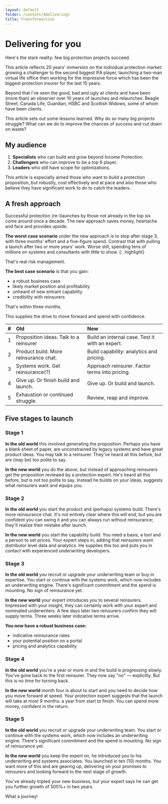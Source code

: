 ```yaml
---
layout: default
folder: /content/4delivering/
title: Transformaction
---
```


# Delivering for you

Here's the stark reality: few big protection projects succeed.

This article reflects 20 years' immersion on the individual protection market: growing a challenger to the second biggest IFA player, launching a two-man virtual life office then working for the impressive force which has been the biggest protection insurer for the last 15 years.

Beyond that I've seen the good, bad and ugly at clients and have been (more than) an observer over 10 years of launches and relaunches: Beagle Street, Canada Life, Guardian, HSBC and Scottish Widows, some of whom have been clients.

This article sets out some lessons learned. Why do so many big projects struggle? What can we do to improve the chances of success and cut down on waste?

## My audience

1. **Specialists** who can build and grow beyond Income Protection.
2. **Challengers** who can improve to be a top 6 player.
3. **Leaders** who still have scope for optimizations.

This article is especially aimed those who want to build a protection proposition, but robustly, cost effectively and at pace and also those who believe they have significant work to do to catch the leaders.

## A fresh approach

Successful protection (re-)launches by those not already in the top six come around once a decade. The new approach saves money, heartache and face and provides upside.

**The worst case scenario** under the new approach is to stop after stage 3, with three months' effort and a five-figure spend. Contrast that with pulling a launch after two or more years' work. Worse still, spending tens of millions on systems and consultants with little to show.
{: .highlight}

That's real risk management.

**The best case scenario** is that you gain:

+ a robust business case
+ likely market position and profitability
+ unheard of new entrant capability
+ credibility with reinsurers

That's within three months.

This supplies the drive to move forward and spend with confidence.

| #   | Old   | New  |
| :-: | :---- | :--- |
| 1   | Proposition ideas. Talk to a reinsurer | Build an internal case. Test it with an expert. |
| 2   | Product build. More reinsurance chat.  | Build capability: analytics and pricing.        |
| 3   | Systems work. Get reinsurance(?)       | Approach reinsurer. Factor terms into pricing.  |
| 4   | Give up. Or finish build and launch.   | Give up. Or build and launch.                   |
| 5   | Exhaustion or continued struggle.      | Review, reap and improve.                       |

## Five stages to launch

### Stage 1

**In the old world** this involved generating the proposition. Perhaps you have a blank sheet of paper, are unconstrained by legacy systems and have great product ideas. You may talk to a reinsurer. They've heard all this before, but are (may be) too polite to say.

**In the new world** you do the above, but instead of approaching reinsurers get the proposition reviewed by a protection expert. He's heard all this before, but is not too polite to say. Instead he builds on your ideas, suggests what reinsurers want and equips you.

### Stage 2

**In the old world** you start the product and (perhaps) systems build. There's more reinsurance chat. It's not entirely clear where this will end, but you are confident you can swing it and you can always run without reinsurance; they'll realize their mistake after launch.

**In the new world** you start the capability build. You need a basis, a tool and a person to set prices. Your expert steps in, adding that reinsurers want distributor level data and analytics. He supplies this too and puts you in contact with experienced underwriting developers.

### Stage 3

**In the old world** you recruit or upgrade your underwriting team or buy in expertise. You start or continue with the systems work, which now includes an underwriting engine. There's significant commitment and the spend is mounting. No sign of reinsurance yet.

**In the new world** your expert introduces you to several reinsurers. Impressed with your insight, they can certainly work with your expert and nominated underwriters. A few days later two reinsurers confirm they will supply terms. Three weeks later indicative terms arrive.

**You now have a robust business case:**

+ indicative reinsurance rates
+ your potential position on a portal
+ pricing and analytics capability

### Stage 4

**In the old world** you're a year or more in and the build is progressing slowly. You've gone back to the first reinsurer. They now say "no" &mdash; explicitly. But this is no time for turning back.

**In the new world** month four is about to start and you need to decide how you move forward at speed. Your protection expert suggests that the launch will take at most 9 months: a year from start to finish. You can spend more money, confident in the return.

### Stage 5

**In the old world** you recruit or upgrade your underwriting team. You start or continue with the systems work, which now includes an underwriting engine. There's significant commitment and the spend is mounting. No sign of reinsurance yet.

**In the new world** you keep the expert on, he introduced you to his underwriting and systems associates. You launched in ten (10) months. You want more of this and are gearing up, delivering on your promises to reinsurers and looking forward to the next stage of growth.

You've already tripled your new business, but your expert says he can get you further growth of 500%+ in two years. 

What a journey!
